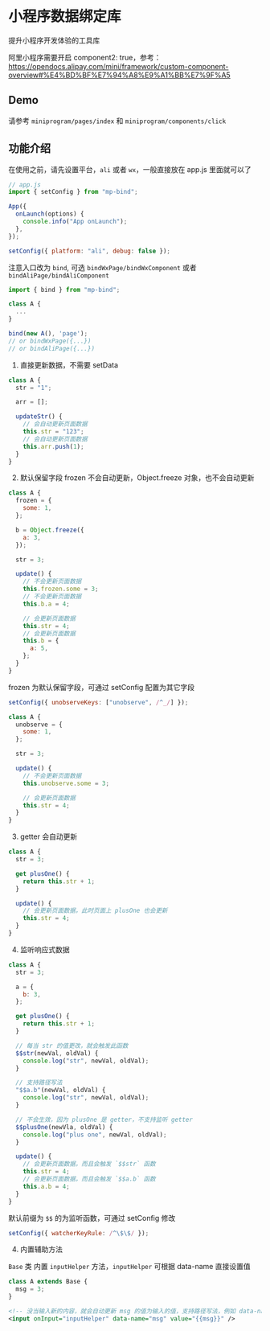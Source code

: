 # 小程序数据绑定库

提升小程序开发体验的工具库

阿里小程序需要开启 component2: true，参考：https://opendocs.alipay.com/mini/framework/custom-component-overview#%E4%BD%BF%E7%94%A8%E9%A1%BB%E7%9F%A5

## Demo

请参考 `miniprogram/pages/index` 和 `miniprogram/components/click`

## 功能介绍

在使用之前，请先设置平台，`ali` 或者 `wx`，一般直接放在 app.js 里面就可以了

```js
// app.js
import { setConfig } from "mp-bind";

App({
  onLaunch(options) {
    console.info("App onLaunch");
  },
});

setConfig({ platform: "ali", debug: false });
```

注意入口改为 `bind`, 可选 `bindWxPage/bindWxComponent` 或者 `bindAliPage/bindAliComponent`

```js
import { bind } from "mp-bind";

class A {
  ...
}

bind(new A(), 'page');
// or bindWxPage({...})
// or bindAliPage({...})
```

1. 直接更新数据，不需要 setData

```js
class A {
  str = "1";

  arr = [];

  updateStr() {
    // 会自动更新页面数据
    this.str = "123";
    // 会自动更新页面数据
    this.arr.push(1);
  }
}
```

2. 默认保留字段 frozen 不会自动更新，Object.freeze 对象，也不会自动更新

```js
class A {
  frozen = {
    some: 1,
  };

  b = Object.freeze({
    a: 3,
  });

  str = 3;

  update() {
    // 不会更新页面数据
    this.frozen.some = 3;
    // 不会更新页面数据
    this.b.a = 4;

    // 会更新页面数据
    this.str = 4;
    // 会更新页面数据
    this.b = {
      a: 5,
    };
  }
}
```

frozen 为默认保留字段，可通过 setConfig 配置为其它字段

```js
setConfig({ unobserveKeys: ["unobserve", /^_/] });

class A {
  unobserve = {
    some: 1,
  };

  str = 3;

  update() {
    // 不会更新页面数据
    this.unobserve.some = 3;

    // 会更新页面数据
    this.str = 4;
  }
}
```

3. getter 会自动更新

```js
class A {
  str = 3;

  get plusOne() {
    return this.str + 1;
  }

  update() {
    // 会更新页面数据，此时页面上 plusOne 也会更新
    this.str = 4;
  }
}
```

4. 监听响应式数据

```js
class A {
  str = 3;

  a = {
    b: 3,
  };

  get plusOne() {
    return this.str + 1;
  }

  // 每当 str 的值更改，就会触发此函数
  $$str(newVal, oldVal) {
    console.log("str", newVal, oldVal);
  }

  // 支持路径写法
  "$$a.b"(newVal, oldVal) {
    console.log("str", newVal, oldVal);
  }

  // 不会生效，因为 plusOne 是 getter，不支持监听 getter
  $$plusOne(newVla, oldVal) {
    console.log("plus one", newVal, oldVal);
  }

  update() {
    // 会更新页面数据，而且会触发 `$$str` 函数
    this.str = 4;
    // 会更新页面数据，而且会触发 `$$a.b` 函数
    this.a.b = 4;
  }
}
```

默认前缀为 `$$` 的为监听函数，可通过 setConfig 修改

```js
setConfig({ watcherKeyRule: /^\$\$/ });
```

4. 内置辅助方法

`Base` 类 内置 `inputHelper` 方法，`inputHelper` 可根据 data-name 直接设置值

```js
class A extends Base {
  msg = 3;
}
```

```xml
<!-- 没当输入新的内容，就会自动更新 msg 的值为输入的值，支持路径写法，例如 data-name="a.b.c" -->
<input onInput="inputHelper" data-name="msg" value="{{msg}}" />
```
